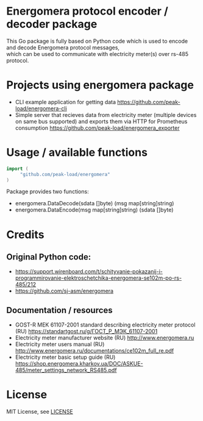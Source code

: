# Energomera protocol encoder / decoder package                                                                                                                                                                                                                            
                                                                                                                                                                                                                                                                            
This Go package is fully based on Python code which is used to encode and decode Energomera protocol messages,                                                                                                                                                              
which can be used to communicate with electricity meter(s) over rs-485 protocol.                                                                                                                                                                                                         

# Projects using energomera package
* CLI example application for getting data https://github.com/peak-load/energomera-cli
* Simple server that recieves data from electricity meter (multiple devices on same bus supported) and 
exports them via HTTP for Prometheus consumption https://github.com/peak-load/energomera_exporter
                                                                                                                                                                                                                                                                            
# Usage  / available functions  

```go
import (
     "github.com/peak-load/energomera"
)
```

Package provides two functions:
* energomera.DataDecode(sdata []byte) (msg map[string]string)                                                                                                                                                                                                                 
* energomera.DataEncode(msg map[string]string) (sdata []byte)                                                                                                                                                                                                                                                                                                                                                                                                                                                                                        
                                                                                                                                                                                                                                                                            
# Credits 
## Original Python code: 
* https://support.wirenboard.com/t/schityvanie-pokazanij-i-programmirovanie-elektroschetchika-energomera-se102m-po-rs-485/212                                                                                                                                               
* https://github.com/sj-asm/energomera        

## Documentation / resources
* GOST-R MEK 61107-2001  standard describing electricity meter protocol (RU) https://standartgost.ru/g/ГОСТ_Р_МЭК_61107-2001
* Electricity meter manufacturer website (RU) http://www.energomera.ru
* Electricity meter users manual (RU) http://www.energomera.ru/documentations/ce102m_full_re.pdf
* Electricity meter basic setup guide (RU) https://shop.energomera.kharkov.ua/DOC/ASKUE-485/meter_settings_network_RS485.pdf

# License
MIT License, see [LICENSE](https://github.com/peak-load/energomera/blob/main/LICENSE)
